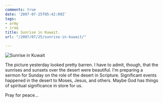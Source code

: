```yaml
---
comments: true
date: '2007-07-25T05:42:09Z'
tags:
- army
- iraq
title: Sunrise in Kuwait.
url: "/2007/07/25/sunrise-in-kuwait/"

---
```

![Sunrise in Kuwait](/assets/img_0001.jpg)

<p>The picture yesterday looked pretty barren. I have to admit, though, that the sunrises and sunsets over the desert were beautiful. I'm preparing a sermon for Sunday on the role of the desert in Scripture. Significant events happened in the desert to Moses, Jesus, and others. Maybe God has things of spiritual significance in store for us.</p>
<p>Pray for peace...</p>
